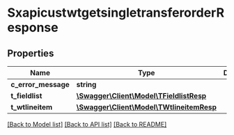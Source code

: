 # SxapicustwtgetsingletransferorderResponse

## Properties
Name | Type | Description | Notes
------------ | ------------- | ------------- | -------------
**c_error_message** | **string** |  | [optional] 
**t_fieldlist** | [**\Swagger\Client\Model\TFieldlistResp**](TFieldlistResp.md) |  | [optional] 
**t_wtlineitem** | [**\Swagger\Client\Model\TWtlineitemResp**](TWtlineitemResp.md) |  | [optional] 

[[Back to Model list]](../README.md#documentation-for-models) [[Back to API list]](../README.md#documentation-for-api-endpoints) [[Back to README]](../README.md)



